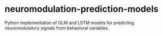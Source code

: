 # neuromodulation-prediction-models
 Python implementation of GLM and LSTM models for predicting neuromodulatory signals from behavioral variables.
